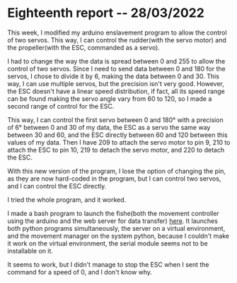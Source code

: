 # Eighteenth report -- 28/03/2022

This week, I modified my arduino enslavement program to allow the control of two servos.
This way, I can control the rudder(with the servo motor) and the propeller(with the ESC, commanded as a servo).

I had to change the way the data is spread between 0 and 255 to allow the control of two servos.
Since I need to send data between 0 and 180 for the servos, I chose to divide it by 6, making the data between 0 and 30.
This way, I can use multiple servos, but the precision isn't very good.
However, the ESC doesn't have a linear speed distribution, if fact, all its speed range can be found making the servo angle vary from 60 to 120, so I made a second range of control for the ESC.

This way, I can control the first servo between 0 and 180° with a precision of 6° between 0 and 30 of my data, the ESC as a servo the same way between 30 and 60, and the ESC directly between 60 and 120 between this values of my data.
Then I have 209 to attach the servo motor to pin 9, 210 to attach the ESC to pin 10, 219 to detach the servo motor, and 220 to detach the ESC.

With this new version of the program, I lose the option of changing the pin, as they are now hard-coded in the program, but I can control two servos, and I can control the ESC directly.

I tried the whole program, and it worked.


I made a bash program to launch the fishe(both the movement controller using the arduino and the web server for data transfer) [here](../../Codes/fishe_manager/runfishe.sh).
It launches both python programs simultaneously, the server on a virtual environment, and the movement manager on the system python, because I couldn't make it work on the virtual environment, the serial module seems not to be installable on it.

It seems to work, but I didn't manage to stop the ESC when I sent the command for a speed of 0, and I don't know why.

